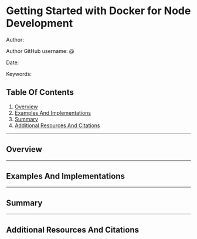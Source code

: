 # Getting Started with Docker for Node Development

Author:

Author GitHub username: @

Date:

Keywords:

## Table Of Contents

1. [Overview](#overview)
2. [Examples And Implementations](#examples-and-implementations)
3. [Summary](#summary)
4. [Additional Resources And Citations](#additional-resources-and-citations)

---

## Overview

---

## Examples And Implementations

---

## Summary

---

## Additional Resources And Citations
